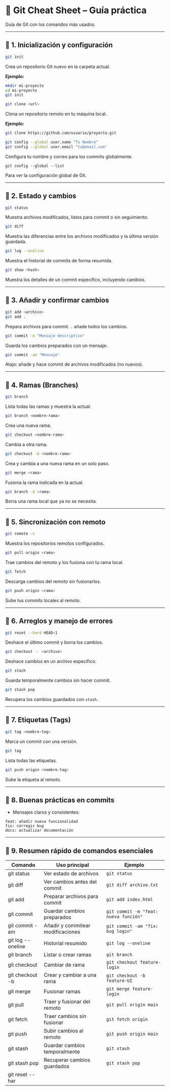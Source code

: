 # 🐙 Git Cheat Sheet – Guía práctica

Guía de Git con los comandos más usados.

---

## 🔹 1. Inicialización y configuración

```bash
git init
```

Crea un repositorio Git nuevo en la carpeta actual.

**Ejemplo:**

```bash
mkdir mi-proyecto
cd mi-proyecto
git init
```

```bash
git clone <url>
```

Clona un repositorio remoto en tu máquina local.

**Ejemplo:**

```bash
git clone https://github.com/usuario/proyecto.git
```

```bash
git config --global user.name "Tu Nombre"
git config --global user.email "tu@email.com"
```

Configura tu nombre y correo para los commits globalmente.

```
git config --global --list
```
Para ver la configuración global de Git.

---

## 🔹 2. Estado y cambios

```bash
git status
```

Muestra archivos modificados, listos para commit o sin seguimiento.

```bash
git diff
```

Muestra las diferencias entre los archivos modificados y la última versión guardada.

```bash
git log --oneline
```

Muestra el historial de commits de forma resumida.

```bash
git show <hash>
```

Muestra los detalles de un commit específico, incluyendo cambios.

---

## 🔹 3. Añadir y confirmar cambios

```bash
git add <archivo>
git add .
```

Prepara archivos para commit. `.` añade todos los cambios.

```bash
git commit -m "Mensaje descriptivo"
```

Guarda los cambios preparados con un mensaje.

```bash
git commit -am "Mensaje"
```

Atajo: añade y hace commit de archivos modificados (no nuevos).

---

## 🔹 4. Ramas (Branches)

```bash
git branch
```

Lista todas las ramas y muestra la actual.

```bash
git branch <nombre-rama>
```

Crea una nueva rama.

```bash
git checkout <nombre-rama>
```

Cambia a otra rama.

```bash
git checkout -b <nombre-rama>
```

Crea y cambia a una nueva rama en un solo paso.

```bash
git merge <rama>
```

Fusiona la rama indicada en la actual.

```bash
git branch -d <rama>
```

Borra una rama local que ya no se necesita.

---

## 🔹 5. Sincronización con remoto

```bash
git remote -v
```

Muestra los repositorios remotos configurados.

```bash
git pull origin <rama>
```

Trae cambios del remoto y los fusiona con tu rama local.

```bash
git fetch
```

Descarga cambios del remoto sin fusionarlos.

```bash
git push origin <rama>
```

Sube tus commits locales al remoto.

---

## 🔹 6. Arreglos y manejo de errores

```bash
git reset --hard HEAD~1
```

Deshace el último commit y borra los cambios.

```bash
git checkout -- <archivo>
```

Deshace cambios en un archivo específico.

```bash
git stash
```

Guarda temporalmente cambios sin hacer commit.

```bash
git stash pop
```

Recupera los cambios guardados con `stash`.

---

## 🔹 7. Etiquetas (Tags)

```bash
git tag <nombre-tag>
```

Marca un commit con una versión.

```bash
git tag
```

Lista todas las etiquetas.

```bash
git push origin <nombre-tag>
```

Sube la etiqueta al remoto.

---

## 🔹 8. Buenas prácticas en commits

* Mensajes claros y consistentes:

```text
feat: añadir nueva funcionalidad
fix: corregir bug
docs: actualizar documentación
```

---

## 🔹 9. Resumen rápido de comandos esenciales

| Comando           | Uso principal                     | Ejemplo                               |
| ----------------- | --------------------------------- | ------------------------------------- |
| git status        | Ver estado de archivos            | `git status`                          |
| git diff          | Ver cambios antes del commit      | `git diff archivo.txt`                |
| git add           | Preparar archivos para commit     | `git add index.html`                  |
| git commit        | Guardar cambios preparados        | `git commit -m "feat: nueva función"` |
| git commit -am    | Añadir y commitear modificaciones | `git commit -am "fix: bug login"`     |
| git log --oneline | Historial resumido                | `git log --oneline`                   |
| git branch        | Listar o crear ramas              | `git branch`                          |
| git checkout      | Cambiar de rama                   | `git checkout feature-login`          |
| git checkout -b   | Crear y cambiar a una rama        | `git checkout -b feature-UI`          |
| git merge         | Fusionar ramas                    | `git merge feature-login`             |
| git pull          | Traer y fusionar del remoto       | `git pull origin main`                |
| git fetch         | Traer cambios sin fusionar        | `git fetch origin`                    |
| git push          | Subir cambios al remoto           | `git push origin main`                |
| git stash         | Guardar cambios temporalmente     | `git stash`                           |
| git stash pop     | Recuperar cambios guardados       | `git stash pop`                       |
| git reset --har   |                                   |                                       |
